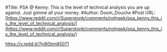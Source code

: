 #Title: PSA @ Kenny: This is the level of technical analysis you are up against. Just gimme all your money.
#Author: Doom_Douche
#Post URL: [https://www.reddit.com/r/Superstonk/comments/nghgwk/psa_kenny_this_is_the_level_of_technical_analysis/](https://www.reddit.com/r/Superstonk/comments/nghgwk/psa_kenny_this_is_the_level_of_technical_analysis/)


https://v.redd.it/7nj80tim85071